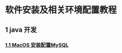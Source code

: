 # 软件安装及相关环境配置教程



## 1 java 开发

### [1.1 MacOS 安装配置MySQL](https://www.bilibili.com/video/BV1xG411T7Jx/?spm_id_from=333.337.search-card.all.click&vd_source=db1fd3e2c06b1d6be2a145d6a62d66e4)



